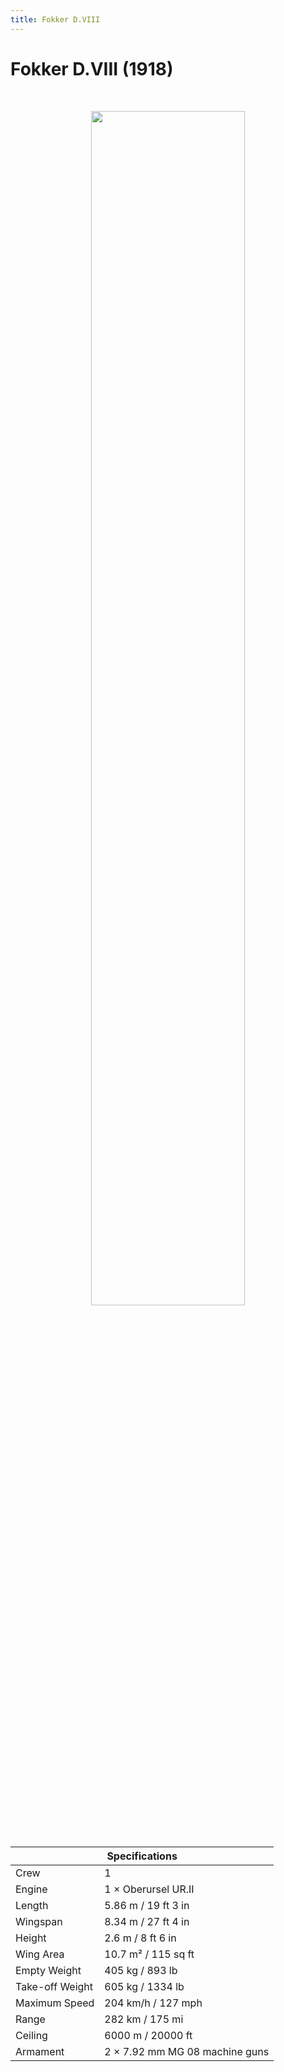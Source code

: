 ```yaml
---
title: Fokker D.VIII
---
```


<h1 class="center-header">Fokker D.VIII (1918)</h1>

<br>

<p align="center">
  <img src="../images/fokker_dviii.jpg" width="70%">
</p>

<br>

<table class="table_component">
  <thead>
    <tr>
      <th colspan="2" class="header">Specifications</th>
    </tr>
  </thead>
  <tbody>
    <tr>
      <td>Crew</td>
      <td>1</td>
    </tr>
    <tr>
      <td>Engine</td>
      <td>1 × Oberursel UR.II</td>
    </tr>
    <tr>
      <td>Length</td>
      <td>5.86 m / 19 ft 3 in</td>
    </tr>
    <tr>
      <td>Wingspan</td>
      <td>8.34 m / 27 ft 4 in</td>
    </tr>
    <tr>
      <td>Height</td>
      <td>2.6 m / 8 ft 6 in</td>
    </tr>
    <tr>
      <td>Wing Area</td>
      <td>10.7 m² / 115 sq ft</td>
    </tr>
    <tr>
      <td>Empty Weight</td>
      <td>405 kg / 893 lb</td>
    </tr>
    <tr>
      <td>Take-off Weight</td>
      <td>605 kg / 1334 lb</td>
    </tr>
    <tr>
      <td>Maximum Speed</td>
      <td>204 km/h / 127 mph</td>
    </tr>
    <tr>
      <td>Range</td>
      <td>282 km / 175 mi</td>
    </tr>
    <tr>
      <td>Ceiling</td>
      <td>6000 m / 20000 ft</td>
    </tr>
    <tr>
      <td>Armament</td>
      <td>2 × 7.92 mm MG 08 machine guns</td>
    </tr>
  </tbody>
</table>

<br>
